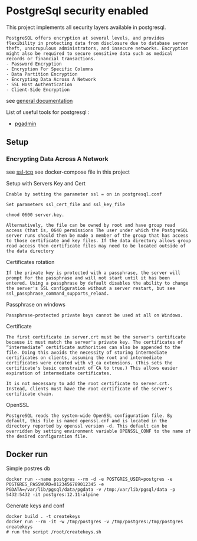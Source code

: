 # PostgreSql security enabled

This project implements all security layers available in postgresql.

    PostgreSQL offers encryption at several levels, and provides flexibility in protecting data from disclosure due to database server theft, unscrupulous administrators, and insecure networks. Encryption might also be required to secure sensitive data such as medical records or financial transactions.
    - Password Encryption
    - Encryption For Specific Columns
    - Data Partition Encryption
    - Encrypting Data Across A Network
    - SSL Host Authentication
    - Client-Side Encryption

see [general documentation](https://www.postgresql.org/docs/14/encryption-options.html)

List of useful tools for postgresql :

  - [pgadmin](https://www.pgadmin.org/download/)

## Setup

### Encrypting Data Across A Network
see [ssl-tcp](https://www.postgresql.org/docs/14/ssl-tcp.html)
see docker-compose file in this project

Setup with Servers Key and Cert

    Enable by setting the parameter ssl = on in postgresql.conf
    
    Set parameters ssl_cert_file and ssl_key_file 
    
    chmod 0600 server.key.
    
    Alternatively, the file can be owned by root and have group read access (that is, 0640 permissions The user under which the PostgreSQL server runs should then be made a member of the group that has access to those certificate and key files. If the data directory allows group read access then certificate files may need to be located outside of the data directory

Certificates rotation
    
    If the private key is protected with a passphrase, the server will prompt for the passphrase and will not start until it has been entered. Using a passphrase by default disables the ability to change the server's SSL configuration without a server restart, but see ssl_passphrase_command_supports_reload. 

Passphrase on windows
    
    Passphrase-protected private keys cannot be used at all on Windows.

Certificate

    The first certificate in server.crt must be the server's certificate because it must match the server's private key. The certificates of “intermediate” certificate authorities can also be appended to the file. Doing this avoids the necessity of storing intermediate certificates on clients, assuming the root and intermediate certificates were created with v3_ca extensions. (This sets the certificate's basic constraint of CA to true.) This allows easier expiration of intermediate certificates.

    It is not necessary to add the root certificate to server.crt. Instead, clients must have the root certificate of the server's certificate chain.

OpenSSL

    PostgreSQL reads the system-wide OpenSSL configuration file. By default, this file is named openssl.cnf and is located in the directory reported by openssl version -d. This default can be overridden by setting environment variable OPENSSL_CONF to the name of the desired configuration file.

## Docker run

Simple postres db

    docker run --name postgres --rm -d -e POSTGRES_USER=postgres -e POSTGRES_PASSWORD=0123456789012345 -e PGDATA=/var/lib/pgsql/data/pgdata -v /tmp:/var/lib/pgsql/data -p 5432:5432 -it postgres:12.11-alpine


Generate keys and conf

    docker build . -t createkeys
    docker run --rm -it -w /tmp/postgres -v /tmp/postgres:/tmp/postgres createkeys
    # run the script /root/createkeys.sh